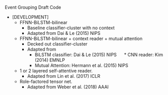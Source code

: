 Event Grouping Draft Code


* \[DEVELOPMENT\] 
  * FFNN-BiLSTM-bilinear
    * Baseline classifier-cluster with no context
    * Adapted from Dai & Le (2015) NIPS
  * FFNN-BiLSTM-bilinear + context reader + mutual attention
    * Decked out classifier-cluster
    * Adapted from 
      * BiLSTM classifier: Dai & Le (2015) NIPS
      * CNN reader: Kim (2014) EMNLP
      * Mutual Attention: Hermann et al. (2015) NIPS
  * 1 or 2 layered self-attentive reader.
    * Adapted from Lin et al. (2017) ICLR
  * Role-factored tensor net.
    * Adapted from Weber et al. (2018) AAAI
